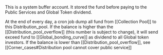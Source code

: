 This is a system buffer account. It stored the fund before paying to the Public Services and Global Token dividend.

At the end of every day, a cron job dump all fund from [[Collection Pool]] to this Distribution_pool. If the balance is higher than the [[Distribution_pool_overflow]] (this number is subject to change), it will send exceed fund to [[Global_bonding_curve]] as dividend to all Global token investors. If the balance is lower than [[Distribution_pool_overflow]], see [[Corner_cases#Distribution pool cannot cover public service]]
